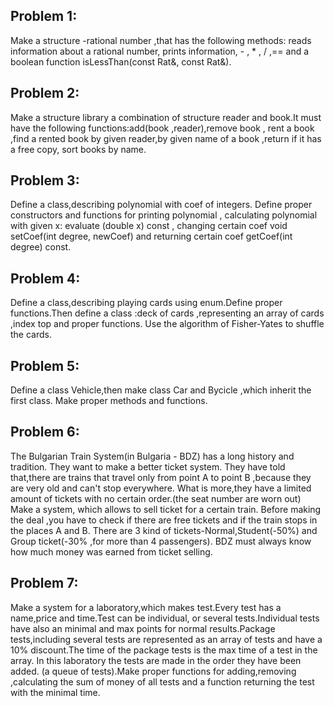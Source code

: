 <h2><b>Problem 1:</b><br/></h2>
 Make a structure -rational number ,that has the following methods: reads information about a rational number, prints information,  - , * , / ,== and a boolean function isLessThan(const Rat&, const Rat&).
 
<h2><b>Problem 2:</b><br/></h2>
Make a structure library a combination of structure reader and book.It must have the following functions:add(book ,reader),remove book , rent a book ,find a rented book by given reader,by given name of a book ,return if it has a free copy, sort books by name.

<h2><b>Problem 3:</b><br/></h2>
Define a class,describing polynomial with coef of integers. Define proper constructors and functions for printing polynomial , calculating polynomial with given x:    <type> evaluate (double x) const , changing certain coef void setCoef(int degree, <type> newCoef) and returning certain coef <type> getCoef(int degree) const.

<h2><b>Problem 4:</b><br/></h2>
Define a class,describing playing cards using enum.Define proper functions.Then define a class :deck of cards ,representing an array of cards ,index top and proper functions. Use the algorithm of Fisher-Yates to shuffle the cards.

<h2><b>Problem 5:</b><br/></h2>
Define a class Vehicle,then make class Car and Bycicle ,which inherit the first class. Make proper methods and functions.

<h2><b>Problem 6:</b><br/></h2>
The Bulgarian Train System(in Bulgaria - BDZ) has a long history and tradition. They want to make a better ticket system. They have told that,there are trains that travel only from point A to point B ,because they are very old and can't stop everywhere. What is more,they have a limited amount of tickets with no certain order.(the seat number are worn out)
Make a system, which allows to sell ticket for a certain train. Before making the deal ,you have to check if there are free tickets and if the train stops in the places A and B. There are 3 kind of tickets-Normal,Student(-50%) and Group ticket(-30% ,for more than 4 passengers). 
BDZ must always know how much money was earned from ticket selling.

<h2><b>Problem 7:</b><br/></h2>
Make a system for a laboratory,which makes test.Every test has a name,price and time.Test can be individual, or several tests.Individual tests have also an minimal and max points for normal results.Package tests,including several tests are represented as an array of tests and have a 10% discount.The time of the package tests is the max time of a  test in the array.
In this laboratory the tests are made in the order they have been added. (a queue of tests).Make proper functions for adding,removing ,calculating the sum of money of all tests and a function returning the test with the minimal time.
